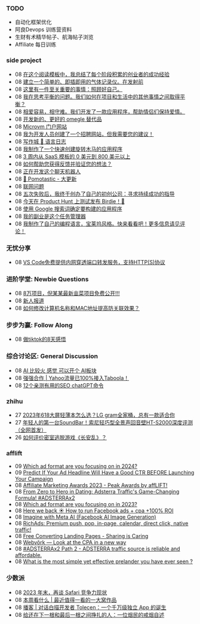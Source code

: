 ### TODO
-  自动化框架优化
-  阿良Devops 训练营资料
-  生财有术精华帖子、航海帖子浏览
-  Affiliate 每日训练

### side project
<!-- sideproject:START -->
-  08 [在这个阅读模板中，我总结了每个阶段积累的创业者的成功经验](https://old.reddit.com/r/SideProject/comments/18dx1i8/ive_summarized_the_successful_experiences_of/)
-  08 [建立一个简单的、即插即用的气体记录仪。在发射前](https://www.reddit.com/r/SideProject/comments/18dvyib/building_a_simple_pointandshoot_gas_log_in/)
-  08 [这里有一件至关重要的事情：照顾好自己。](https://www.reddit.com/r/SideProject/comments/18dvnj3/heres_something_crucial_taking_care_of_yourself/)
-  08 [我在思考平衡的问题。我们如何在项目和生活中的其他事情之间取得平衡？](https://www.reddit.com/r/SideProject/comments/18dv1oh/im_thinking_about_balance_how_do_we_juggle_our/)
-  08 [相爱容易，相守难。我们开发了一款应用程序，帮助情侣们保持爱情。](https://www.reddit.com/r/SideProject/comments/18dt27a/it_is_easy_to_fall_in_love_staying_in_love_is_the/)
-  08 [开发新的、更好的 omegle 替代品](https://www.reddit.com/r/SideProject/comments/18dsyag/working_on_a_new_and_better_omegle_alternative/)
-  08 [Microvm 门户网站](https://www.reddit.com/r/SideProject/comments/18dqbng/the_portainer_of_microvm/)
-  08 [我为开发人员创建了一个招聘网站，但我需要您的建议！](https://www.reddit.com/r/SideProject/comments/18doi4b/i_created_a_job_board_for_developers_but_i_need/)
-  08 [写作城 🌟 语言日志](https://www.reddit.com/r/SideProject/comments/18dnux8/write_town_language_journal/)
-  08 [我制作了一个快速创建旋转木马的应用程序](https://supercarousels.com/)
-  08 [3 周内从 SaaS 模板的 0 美元到 800 美元以上](https://www.reddit.com/r/SideProject/comments/18dnoza/0_to_800_in_3_weeks_from_a_saas_boilerplate/)
-  08 [如何帮助您获得反馈并验证您的想法？](https://www.reddit.com/r/SideProject/comments/18dmseb/how_can_i_help_you_get_feedback_and_validate_your/)
-  08 [正在开发这个聊天机器人](https://www.reddit.com/r/SideProject/comments/18dmo57/working_on_this_chatbot/)
-  08 [🍅 Pomotastic - 大更新](https://www.reddit.com/r/SideProject/comments/18dlwrp/pomotastic_big_update/)
-  08 [联网问题](https://www.reddit.com/r/SideProject/comments/18dlok1/networking_issues/)
-  08 [五次失败后，我终于创办了自己的初创公司：寻求持续成功的指导](https://www.reddit.com/r/SideProject/comments/18dl48z/after_5_failed_attempts_i_finally_launched_my/)
-  08 [今天在 Product Hunt 上测试发布 Birdie！🚀](https://www.reddit.com/r/SideProject/comments/18dl01p/beta_launching_birdie_on_product_hunt_today/)
-  08 [使用 Google 搜索词确定要构建的应用程序](https://www.reddit.com/r/SideProject/comments/18dkdlm/identify_apps_to_build_using_google_search_terms/)
-  08 [我的副业是这个任务管理器](https://www.reddit.com/gallery/18djsdx)
-  08 [我制作了自己的编程语言，宝莱坞风格。快来看看吧！更多信息请见评论！](https://old.reddit.com/r/SideProject/comments/18djrao/made_my_own_programming_language_bollywood_style/)<!-- sideproject:END -->


### 无忧分享
<!-- ruyo:START -->
-  08 [VS Code免费提供内网穿透端口转发服务，支持HTTP&lpar;S&rpar;协议](https://51.ruyo.net/18562.html)<!-- ruyo:END -->

### 进阶学堂: Newbie Questions
<!-- advertcn1:START -->
-  08 [8万项目，倪某某最新韭菜项目免费公开!!!](https://www.advertcn.com/thread-113241-1-1.html)
-  08 [新人报道](https://www.advertcn.com/thread-113229-1-1.html)
-  08 [如何修改计算机名称和MAC地址提高防关联效果？](https://www.advertcn.com/thread-113227-1-1.html)<!-- advertcn1:END -->

### 步步为赢: Follow Along
<!-- advertcn2:START -->
-  08 [做tiktok的8天感悟](https://www.advertcn.com/thread-113232-1-1.html)<!-- advertcn2:END -->

### 综合讨论区: General Discussion
<!-- advertcn3:START -->
-  08 [AI 比较火 感觉 可以开个 AI板块](https://www.advertcn.com/thread-113237-1-1.html)
-  08 [强强合作 | Yahoo流量已100%接入Taboola！](https://www.advertcn.com/thread-113234-1-1.html)
-  08 [12个亲测有用的SEO chatGPT命令](https://www.advertcn.com/thread-113226-1-1.html)<!-- advertcn3:END -->


### zhihu
<!-- zhihu:START -->
-  27 [2023年618大屏轻薄本怎么选？LG gram全家桶，总有一款适合你](http://zhuanlan.zhihu.com/p/632641888?utm_campaign=rss&utm_medium=rss&utm_source=rss&utm_content=title)
-  27 [年轻人的第一台SoundBar！索尼轻巧型全景声回音壁HT-S2000深度评测（全网首发）](http://zhuanlan.zhihu.com/p/630990296?utm_campaign=rss&utm_medium=rss&utm_source=rss&utm_content=title)
-  26 [如何评价密室逃脱游戏《长安乱》？](http://www.zhihu.com/question/563950552/answer/3045961312?utm_campaign=rss&utm_medium=rss&utm_source=rss&utm_content=title)<!-- zhihu:END -->

### afflift
<!-- afflift:START -->
-  09 [Which ad format are you focusing on in 2024?](https://afflift.com/f/threads/which-ad-format-are-you-focusing-on-in-2024.12222/)
-  09 [Predict If Your Ad Headline Will Have a Good CTR BEFORE Launching Your Campaign](https://afflift.com/f/threads/predict-if-your-ad-headline-will-have-a-good-ctr-before-launching-your-campaign.12193/)
-  08 [Affiliate Marketing Awards 2023 - Peak Awards by affLIFT!](https://afflift.com/f/threads/affiliate-marketing-awards-2023-peak-awards-by-afflift.12031/)
-  08 [From Zero to Hero in Dating: Adsterra Traffic&#39;s Game-Changing Formula! #ADSTERRAx2](https://afflift.com/f/threads/from-zero-to-hero-in-dating-adsterra-traffics-game-changing-formula-adsterrax2.11962/)
-  08 [Which ad format are you focusing on in 2023?](https://afflift.com/f/threads/which-ad-format-are-you-focusing-on-in-2023.10515/)
-  08 [Here we back ☀️ How to run Facebook ads + cpa +100% ROI](https://afflift.com/f/threads/here-we-back-%E2%98%80%EF%B8%8F-how-to-run-facebook-ads-cpa-100-roi.12146/)
-  08 [Imagine with Meta AI &lpar;Facebook AI Image Generation&rpar;](https://afflift.com/f/threads/imagine-with-meta-ai-facebook-ai-image-generation.12217/)
-  08 [RichAds: Premium push, pop, in-page, calendar, direct click, native traffic!](https://afflift.com/f/threads/richads-premium-push-pop-in-page-calendar-direct-click-native-traffic.991/)
-  08 [Free Converting Landing Pages - Sharing is Caring](https://afflift.com/f/threads/free-converting-landing-pages-sharing-is-caring.11979/)
-  08 [Webvõrk — Look at the CPA in a new way](https://afflift.com/f/threads/webv%C3%B5rk-%E2%80%94-look-at-the-cpa-in-a-new-way.2820/)
-  08 [#ADSTERRAx2 Path 2 - ADSTERRA traffic source is reliable and affordable.](https://afflift.com/f/threads/adsterrax2-path-2-adsterra-traffic-source-is-reliable-and-affordable.11986/)
-  08 [What is the most simple yet effective prelander you have ever seen ?](https://afflift.com/f/threads/what-is-the-most-simple-yet-effective-prelander-you-have-ever-seen.12210/)<!-- afflift:END -->

### 少数派
<!-- sspai:START -->
-  08 [2023 年末，再谈 Safari 竞争力现状](https://sspai.com/prime/story/safari-competitiveness-late-2023)
-  08 [本周看什么 | 最近值得一看的一大窝作品](https://sspai.com/post/84930)
-  08 [播客 | 对话白描开发者 Tolecen：一个千万级独立 App 的诞生](https://sspai.com/post/84838)
-  08 [给还在下一根和最后一根之间挣扎的人：一位烟民的戒烟自述](https://sspai.com/post/84764)<!-- sspai:END -->
